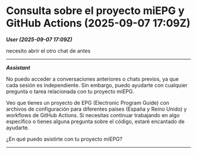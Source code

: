 <!-- Generated by SpecStory -->

# Consulta sobre el proyecto miEPG y GitHub Actions (2025-09-07 17:09Z)

_**User (2025-09-07 17:09Z)**_

necesito abrir el otro chat de antes

---

_**Assistant**_

No puedo acceder a conversaciones anteriores o chats previos, ya que cada sesión es independiente. Sin embargo, puedo ayudarte con cualquier pregunta o tarea relacionada con tu proyecto miEPG.

Veo que tienes un proyecto de EPG (Electronic Program Guide) con archivos de configuración para diferentes países (España y Reino Unido) y workflows de GitHub Actions. Si necesitas continuar trabajando en algo específico o tienes alguna pregunta sobre el código, estaré encantado de ayudarte.

¿En qué puedo asistirte con tu proyecto miEPG?

---

